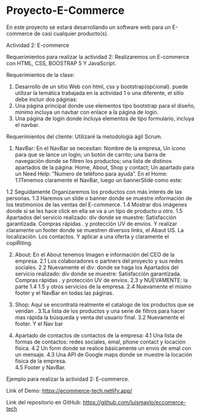# Proyecto-E-Commerce
En este proyecto se estará desarrollando un software web para un E-commerce de casi cualquier producto(s).


Actividad 2: E-commerce

Requerimientos para realizar la actividad 2: 
Realizaremos un E-commerce con HTML, CSS, BOOSTRAP 5 Y JavaScript.

Requerimientos de la clase:
1. Desarrollo de un sitio Web con html, css y bootstrap(opcional). puede utilizar la temática trabajada en la actividad 1 o una diferente, el sitio debe incluir dos páginas:
2. Una página principal donde use elementos tipo bootstrap para el diseño, minimo incluya un navbar con enlace a la página de login.
3. Una página de login donde incluya elementos de tipo formulario, incluya el navbar.

Requerimientos del cliente: Utilizaré la metodología ágil Scrum.
1. NavBar: En el NavBar se necesitan: Nombre de la empresa,  Un icono para que se lance un login; un botón de carrito; una barra de navegación donde se filtren los productos; una lista de distinos apartados de la página: Home, About, Shop y contact; Un apartado para un Need Help: "Numero de teléfono para ayuda”.
En el Home: 1.1Tenemos claramente el NavBar, luego un bannerSlide como este:

1.2 Seguidamente Organizaremos los productos con más interés de las personas.
1.3 Haremos un slide o banner donde se muestre información de los testimonios de las ventas del E-commerce.
1.4 Mostrar dos imágenes donde si se les hace click en ella se va a un tipo de producto u otro.
1.5 Apartados del servicio realizado: div donde se muestre: Satisfacción garantizada. Compras rápidas . y protección UV de envíos. 
Y realizar claramente un footer donde se muestren diversos links, el Abaut US. La localización. Los contactos. Y aplicar a una oferta y claramente el copiRiting.

2. About: En el About tenemos Imagen e información del CEO de la empresa.
2.1 Los colaboradores o partners del proyecto y sus redes sociales. 
2.2 Nuevamente el div: donde se haga los Apartados del servicio realizado: div donde se muestre: Satisfacción garantizada. Compras rápidas . y protección UV de envíos.
2.3 y NUEVAMENTE: la parte 1.4 1.5 y otros servicios  de la empresa. 
2.4 Nuevamente el mismo footer  y el NavBar en todas las páginas.


3. Shop: Aquí se encontratá realmente el catalogo de los productos que se vendan .
3.1La lista de los productos y una serie de filtros para hacer mas rápida la búsqueda y venta del usuario final.
3.2 Nuevamente el footer.  Y el Nav bar 

4. Apartado de contactos de contactos de la empresa: 
4.1 Una lista de formas de contactos: redes sociales, emal, phone contact y locación fisica.
4.2 Un form donde se realice básicamente un envio de emal con un mensaje.
4.3 Una API de Google maps donde se muestre la locación fisica de la empresa.   
4.5 Footer y NavBar. 

Ejemplo para realizar la actividad 2: E-commerce.

Link of Demo: https://ecommerce-tech.netlify.app/

Link del repositorio en GitHub: https://github.com/luismavlo/eccomerce-tech
